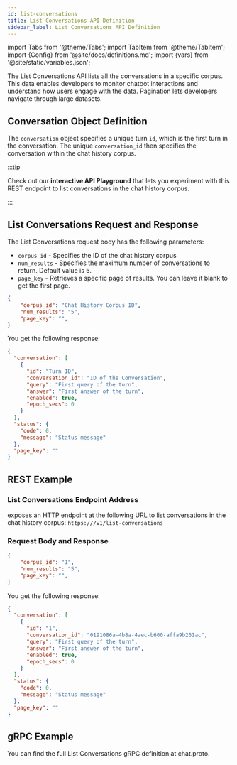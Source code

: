 ```yaml
---
id: list-conversations
title: List Conversations API Definition
sidebar_label: List Conversations API Definition
---
```


import Tabs from '@theme/Tabs';
import TabItem from '@theme/TabItem';
import {Config} from '@site/docs/definitions.md';
import {vars} from '@site/static/variables.json';

The List Conversations API lists all the conversations in a specific corpus. 
This data enables developers to monitor chatbot interactions and understand 
how users engage with the data. Pagination lets developers navigate through 
large datasets.


## Conversation Object Definition

The `conversation` object specifies a unique turn `id`, which is the first turn 
in the conversation. The unique `conversation_id` then specifies the conversation 
within the chat history corpus. 

:::tip

Check out our **interactive API Playground** that lets you experiment with this 
REST endpoint to list conversations in the chat history corpus.

:::

## List Conversations Request and Response

The List Conversations request body has the following parameters:

* `corpus_id` - Specifies the ID of the chat history corpus
* `num_results` - Specifies the maximum number of conversations to return. 
  Default value is 5.
* `page_key` - Retrieves a specific page of results. You can leave it blank 
  to get the first page.

```json
{
    "corpus_id": "Chat History Corpus ID",
    "num_results": "5",
    "page_key": "",
}
```

You get the following response:

```json
{
  "conversation": [
    {
      "id": "Turn ID",
      "conversation_id": "ID of the Conversation",
      "query": "First query of the turn",
      "answer": "First answer of the turn",
      "enabled": true,
      "epoch_secs": 0
    }
  ],
  "status": {
    "code": 0,
    "message": "Status message"
  },
  "page_key": ""
}
```

## REST Example

### List Conversations Endpoint Address

<Config v="names.product"/> exposes an HTTP endpoint at the following URL
to list conversations in the chat history corpus:
<code>https://<Config v="domains.rest.indexing"/>/v1/list-conversations</code>

### Request Body and Response

```json
{
    "corpus_id": "1",
    "num_results": "5",
    "page_key": "",
}
```

You get the following response:

```json
{
  "conversation": [
    {
      "id": "1",
      "conversation_id": "0191086a-4b8a-4aec-b600-affa9b261ac",
      "query": "First query of the turn",
      "answer": "First answer of the turn",
      "enabled": true,
      "epoch_secs": 0
    }
  ],
  "status": {
    "code": 0,
    "message": "Status message"
  },
  "page_key": ""
}
```

## gRPC Example

You can find the full List Conversations gRPC definition at chat.proto.